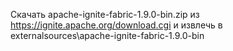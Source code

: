Скачать apache-ignite-fabric-1.9.0-bin.zip из https://ignite.apache.org/download.cgi
и извлечь в externalsources\apache-ignite-fabric-1.9.0-bin